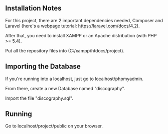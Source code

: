 ## Installation Notes

For this project, there are 2 important dependencies needed, Composer and Laravel (here's a webpage tutorial: https://laravel.com/docs/4.2).

After that, you need to install XAMPP or an Apache distribution (with PHP >= 5.4).

Put all the repository files into (C:/xampp/htdocs/project).


## Importing the Database

If you're running into a localhost, just go to localhost/phpmyadmin.

From there, create a new Database named "discography".

Import the file "discography.sql".

## Running

Go to localhost/project/public on your browser.


